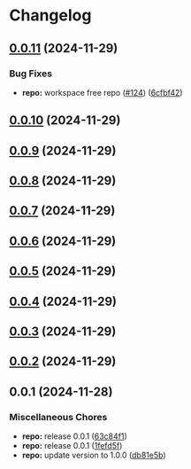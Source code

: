 # Changelog

## [0.0.11](https://github.com/iamzaker/sample-release-please-manifest/compare/date-helpers@v0.0.10...date-helpers@v0.0.11) (2024-11-29)


### Bug Fixes

* **repo:** workspace free repo ([#124](https://github.com/iamzaker/sample-release-please-manifest/issues/124)) ([6cfbf42](https://github.com/iamzaker/sample-release-please-manifest/commit/6cfbf42b293cb222887bf291a96b61930b1f5921))

## [0.0.10](https://github.com/iamzaker/sample-release-please-manifest/compare/date-helpers@v0.0.9...date-helpers@v0.0.10) (2024-11-29)

## [0.0.9](https://github.com/iamzaker/sample-release-please-manifest/compare/date-helpers@v0.0.8...date-helpers@v0.0.9) (2024-11-29)

## [0.0.8](https://github.com/iamzaker/sample-release-please-manifest/compare/date-helpers@v0.0.7...date-helpers@v0.0.8) (2024-11-29)

## [0.0.7](https://github.com/iamzaker/sample-release-please-manifest/compare/date-helpers@v0.0.6...date-helpers@v0.0.7) (2024-11-29)

## [0.0.6](https://github.com/iamzaker/sample-release-please-manifest/compare/date-helpers@v0.0.5...date-helpers@v0.0.6) (2024-11-29)

## [0.0.5](https://github.com/iamzaker/sample-release-please-manifest/compare/date-helpers@v0.0.4...date-helpers@v0.0.5) (2024-11-29)

## [0.0.4](https://github.com/iamzaker/sample-release-please-manifest/compare/date-helpers@v0.0.3...date-helpers@v0.0.4) (2024-11-29)

## [0.0.3](https://github.com/iamzaker/sample-release-please-manifest/compare/date-helpers@v0.0.2...date-helpers@v0.0.3) (2024-11-29)

## [0.0.2](https://github.com/iamzaker/sample-release-please-manifest/compare/date-helpers@v0.0.1...date-helpers@v0.0.2) (2024-11-29)

## 0.0.1 (2024-11-28)


### Miscellaneous Chores

* **repo:** release 0.0.1 ([63c84f1](https://github.com/iamzaker/sample-release-please-manifest/commit/63c84f1f9b18083f3f7948aa1493b9fec5f5e938))
* **repo:** release 0.0.1 ([1fefd5f](https://github.com/iamzaker/sample-release-please-manifest/commit/1fefd5f0a9e31e25500a8b3183c776c8a23e4613))
* **repo:** update version to 1.0.0 ([db81e5b](https://github.com/iamzaker/sample-release-please-manifest/commit/db81e5b0c8daa4abaa20ebffa56221d27c7e68c4))
